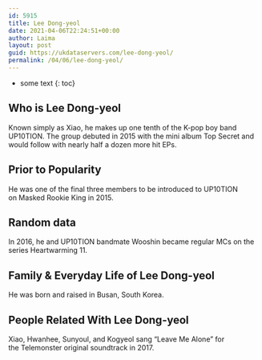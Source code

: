 ```yaml
---
id: 5915
title: Lee Dong-yeol
date: 2021-04-06T22:24:51+00:00
author: Laima
layout: post
guid: https://ukdataservers.com/lee-dong-yeol/
permalink: /04/06/lee-dong-yeol/
---
```


* some text
{: toc}


## Who is Lee Dong-yeol
                  
                  
                  
Known simply as Xiao, he makes up one tenth of the K-pop boy band UP10TION. The group debuted in 2015 with the mini album Top Secret and would follow with nearly half a dozen more hit EPs. 
                  
              
            
              
            
                
                
                
## Prior to Popularity
                  
                  
                  
He was one of the final three members to be introduced to UP10TION on Masked Rookie King in 2015. 
                  
              
            
              
            
                
                
                
## Random data
                  
                  
                  
In 2016, he and UP10TION bandmate Wooshin became regular MCs on the series Heartwarming 11. 
                  
              
            
              
            
                
                
                
## Family & Everyday Life of Lee Dong-yeol
                  
                  
                  
He was born and raised in Busan, South Korea. 
                  
              
            
              
            
                
                
                
## People Related With Lee Dong-yeol
                  
                  
                  
Xiao, Hwanhee, Sunyoul, and Kogyeol sang &#8220;Leave Me Alone&#8221; for the Telemonster original soundtrack in 2017. 
                  
              
            
              
            
                
              
            
              
              
            
            
              
            
          
          
          